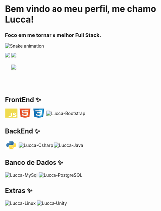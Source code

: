 # Bem vindo ao meu perfil, me chamo Lucca!
### Foco em me tornar o melhor Full Stack.

![Snake animation](https://github.com/danielbped/danielbped/blob/output/github-contribution-grid-snake.svg)

<a height="30" href="mailto:lucca.kleinsorgen@gmail.com"><img
      src="https://img.shields.io/badge/-Gmail-%23333?style=for-the-badge&logo=gmail&logoColor=white"
      target="_blank"></a>
<a href="https://www.linkedin.com/in/lucca-lima-kleinsorgen-motta-275a82217/" target="_blank"><img
      src="https://img.shields.io/badge/-LinkedIn-%230077B5?style=for-the-badge&logo=linkedin&logoColor=white"
      target="_blank"></a><br>
<a href="https://github.com/luccalkm">
   <img height="150em" style="padding: 20px;"
      src="https://github-readme-stats.vercel.app/api/top-langs/?username=luccalkm&theme=dracula&hide_border=false&&layout=compact" />

</a><br>

## FrontEnd :sparkles:

<img align="center" alt="Lucca-Js" height="30" width="40"
   src="https://raw.githubusercontent.com/devicons/devicon/master/icons/javascript/javascript-plain.svg">
<img align="center" alt="Lucca-HTML" height="30" width="40"
   src="https://raw.githubusercontent.com/devicons/devicon/master/icons/html5/html5-original.svg">
<img align="center" alt="Lucca-CSS" height="30" width="40"
   src="https://raw.githubusercontent.com/devicons/devicon/master/icons/css3/css3-original.svg">
<img align="center" alt="Lucca-Bootstrap" height="30" width="40"
   src="https://cdn.jsdelivr.net/gh/devicons/devicon/icons/bootstrap/bootstrap-original-wordmark.svg" />

## BackEnd :sparkles:

<img align="center" alt="Lucca-Python" height="30" width="40"
   src="https://raw.githubusercontent.com/devicons/devicon/master/icons/python/python-original.svg">
<img align="center" alt="Lucca-Csharp" height="40" width="50"
   src="https://cdn.jsdelivr.net/gh/devicons/devicon/icons/csharp/csharp-original.svg" />
<img align="center" alt="Lucca-Java" height="40" width="50"
   src="https://cdn.jsdelivr.net/gh/devicons/devicon/icons/java/java-original-wordmark.svg" />

## Banco de Dados :sparkles:

<img align="center" alt="Lucca-MySql" height="40" width="50"
   src="https://cdn.jsdelivr.net/gh/devicons/devicon/icons/mysql/mysql-original-wordmark.svg" />
<img align="center" alt="Lucca-PostgreSQL" height="40" width="50"
   src="https://cdn.jsdelivr.net/gh/devicons/devicon/icons/postgresql/postgresql-original-wordmark.svg" />

## Extras :sparkles:

<img align="center" alt="Lucca-Linux" height="40" width="50"
   src="https://cdn.jsdelivr.net/gh/devicons/devicon/icons/linux/linux-original.svg" />
<img align="center" alt="Lucca-Unity" height="40" width="50"
   src="httdsaps://cdn.jsdelivr.net/gh/devicons/devicon/icons/unity/unity-original.svg" />
